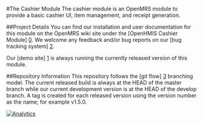 #The Cashier Module
The cashier module is an OpenMRS module to provide a basic cashier UI, item management, and receipt generation.

##Project Details
You can find our installation and user documentation for this module on the OpenMRS wiki site under
the [OpenHMIS Cashier Module] [0]. We welcome any feedback and/or bug reports on our [bug tracking system] [2].

Our [demo site] [1] is always running the currently released version of this module.

##Repository Information
This repository follows the [git flow] [3] branching model. The current released build is always at the HEAD of the
master branch while our current development version is at the HEAD of the develop branch. A tag is created for each
released version using the version number as the name; for example v1.5.0.

[0]: https://wiki.openmrs.org/display/docs/OpenHMIS+Cashier+Module

[1]: http://openmrs.openhmisafrica.org

[2]: http://issues.openhmisafrica.org

[3]: https://github.com/nvie/gitflow

[![Analytics](https://ga-beacon.appspot.com/UA-46919671-1/openmrs-module-openhmis.cashier/readme)](https://github.com/igrigorik/ga-beacon)
